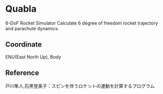 # Quabla
6-DoF Rocket Simulator
Calculate 6 degree of freedom rocket trajectory and parachute dynamics.

## Coordinate
ENU(East North Up), Body

## Reference
戸川隼人,石黒登美子：スピンを伴うロケットの運動を計算するプログラム
